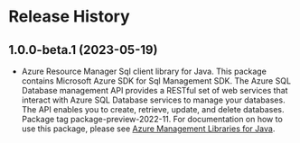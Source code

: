 # Release History

## 1.0.0-beta.1 (2023-05-19)

- Azure Resource Manager Sql client library for Java. This package contains Microsoft Azure SDK for Sql Management SDK. The Azure SQL Database management API provides a RESTful set of web services that interact with Azure SQL Database services to manage your databases. The API enables you to create, retrieve, update, and delete databases. Package tag package-preview-2022-11. For documentation on how to use this package, please see [Azure Management Libraries for Java](https://aka.ms/azsdk/java/mgmt).
